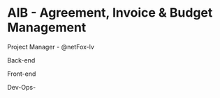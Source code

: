 # AIB - Agreement, Invoice & Budget Management 

Project Manager - @netFox-lv

Back-end

Front-end

Dev-Ops- 
